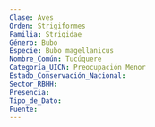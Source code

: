 ```yaml
---
Clase: Aves
Orden: Strigiformes
Familia: Strigidae
Género: Bubo
Especie: Bubo magellanicus
Nombre_Común: Tucúquere
Categoría_UICN: Preocupación Menor
Estado_Conservación_Nacional: 
Sector_RBHH: 
Presencia: 
Tipo_de_Dato: 
Fuente: 
---
```

